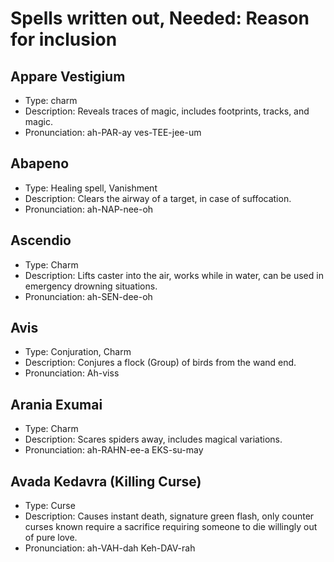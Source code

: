 # Spells written out, Needed: Reason for inclusion

## Appare Vestigium
- Type: charm
- Description: Reveals traces of magic, includes footprints, tracks, and magic.
- Pronunciation: ah-PAR-ay ves-TEE-jee-um

## Abapeno
- Type: Healing spell, Vanishment
- Description: Clears the airway of a target, in case of suffocation.
- Pronunciation: ah-NAP-nee-oh

## Ascendio
- Type: Charm
- Description: Lifts caster into the air, works while in water, can be used in emergency drowning situations.
- Pronunciation: ah-SEN-dee-oh

## Avis
- Type: Conjuration, Charm
- Description: Conjures a flock (Group) of birds from the wand end.
- Pronunciation: Ah-viss

## Arania Exumai
- Type: Charm
- Description: Scares spiders away, includes magical variations.
- Pronunciation: ah-RAHN-ee-a EKS-su-may

## Avada Kedavra (Killing Curse)
- Type: Curse
- Description: Causes instant death, signature green flash, only counter curses known require a sacrifice requiring someone to die willingly out of pure love.
- Pronunciation: ah-VAH-dah Keh-DAV-rah